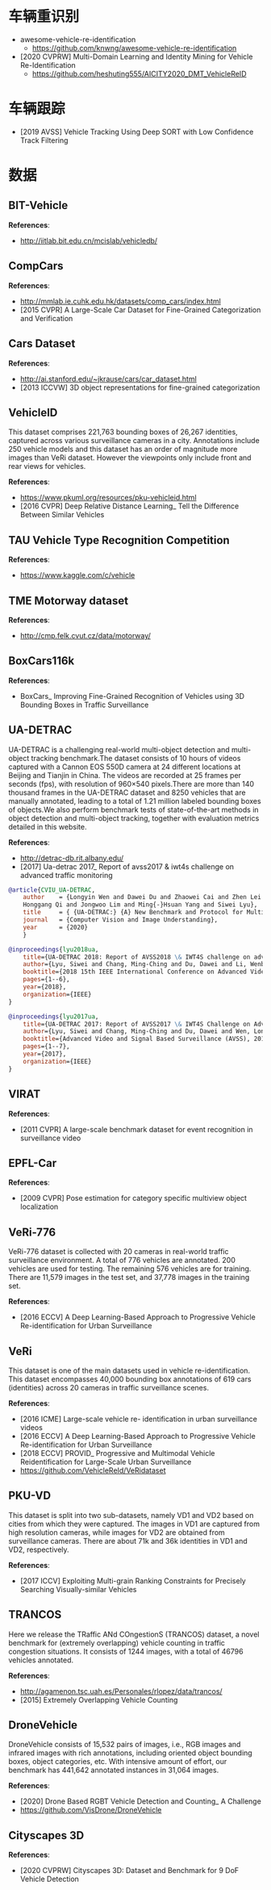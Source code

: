 # 车辆重识别
- awesome-vehicle-re-identification
    - https://github.com/knwng/awesome-vehicle-re-identification
- [2020 CVPRW] Multi-Domain Learning and Identity Mining for Vehicle Re-Identification
    - https://github.com/heshuting555/AICITY2020_DMT_VehicleReID
    

# 车辆跟踪
- [2019 AVSS] Vehicle Tracking Using Deep SORT with Low Confidence Track Filtering


# 数据

## BIT-Vehicle 
**References**:
- http://iitlab.bit.edu.cn/mcislab/vehicledb/


## CompCars
**References**:
- http://mmlab.ie.cuhk.edu.hk/datasets/comp_cars/index.html
- [2015 CVPR] A Large-Scale Car Dataset for Fine-Grained Categorization and Verification


## Cars Dataset
**References**:
- http://ai.stanford.edu/~jkrause/cars/car_dataset.html
- [2013 ICCVW] 3D object representations for fine-grained categorization


## VehicleID
This dataset comprises 221,763 bounding boxes of 26,267 identities, captured across various surveillance cameras in a city. Annotations include 250 vehicle models and this dataset has an order of magnitude more images than VeRi dataset. However the viewpoints only include front and rear views for vehicles.

**References**:
- https://www.pkuml.org/resources/pku-vehicleid.html
- [2016 CVPR] Deep Relative Distance Learning_ Tell the Difference Between Similar Vehicles


## TAU Vehicle Type Recognition Competition
**References**:
- https://www.kaggle.com/c/vehicle


## TME Motorway dataset
**References**:
- http://cmp.felk.cvut.cz/data/motorway/


## BoxCars116k
**References**:
- BoxCars_ Improving Fine-Grained Recognition of Vehicles using 3D Bounding Boxes in Traffic Surveillance


## UA-DETRAC
UA-DETRAC is a challenging real-world multi-object detection and multi-object tracking benchmark.The dataset consists of 10 hours of videos captured with a Cannon EOS 550D camera at 24 different locations at Beijing and Tianjin in China. The videos are recorded at 25 frames per seconds (fps), with resolution of 960×540 pixels.There are more than 140 thousand frames in the UA-DETRAC dataset and 8250 vehicles that are manually annotated, leading to a total of 1.21 million labeled bounding boxes of objects.We also perform benchmark tests of state-of-the-art methods in object detection and multi-object tracking, together with evaluation metrics detailed in this website. 

**References**:
- http://detrac-db.rit.albany.edu/
- [2017] Ua-detrac 2017_ Report of avss2017 & iwt4s challenge on advanced traffic monitoring

```bib
@article{CVIU_UA-DETRAC,
    author    = {Longyin Wen and Dawei Du and Zhaowei Cai and Zhen Lei and Ming{-}Ching Chang and
    Honggang Qi and Jongwoo Lim and Ming{-}Hsuan Yang and Siwei Lyu},
    title     = { {UA-DETRAC:} {A} New Benchmark and Protocol for Multi-Object Detection and Tracking},
    journal   = {Computer Vision and Image Understanding},
    year      = {2020}
    }          

@inproceedings{lyu2018ua,
    title={UA-DETRAC 2018: Report of AVSS2018 \& IWT4S challenge on advanced traffic monitoring},
    author={Lyu, Siwei and Chang, Ming-Ching and Du, Dawei and Li, Wenbo and Wei, Yi and Del Coco, Marco and Carcagn{\`\i}, Pierluigi and Schumann, Arne and Munjal, Bharti and Choi, Doo-Hyun and others},
    booktitle={2018 15th IEEE International Conference on Advanced Video and Signal Based Surveillance (AVSS)},
    pages={1--6},
    year={2018},
    organization={IEEE}
}

@inproceedings{lyu2017ua,
    title={UA-DETRAC 2017: Report of AVSS2017 \& IWT4S Challenge on Advanced Traffic Monitoring},
    author={Lyu, Siwei and Chang, Ming-Ching and Du, Dawei and Wen, Longyin and Qi, Honggang and Li, Yuezun and Wei, Yi and Ke, Lipeng and Hu, Tao and Del Coco, Marco and others},
    booktitle={Advanced Video and Signal Based Surveillance (AVSS), 2017 14th IEEE International Conference on},
    pages={1--7},
    year={2017},
    organization={IEEE}
}
```


## VIRAT
**References**:
- [2011 CVPR] A large-scale benchmark dataset for event recognition in surveillance video


## EPFL-Car
**References**:
- [2009 CVPR] Pose estimation for category specific multiview object localization

## VeRi-776
VeRi-776 dataset is collected with 20 cameras in real-world traffic
surveillance environment. A total of 776 vehicles are annotated. 200 vehicles are
used for testing. The remaining 576 vehicles are for training. There are 11,579
images in the test set, and 37,778 images in the training set.

**References**:
- [2016 ECCV] A Deep Learning-Based Approach to Progressive Vehicle Re-identification for Urban Surveillance 

## VeRi
This dataset is one of the main datasets used in vehicle re-identification. This dataset encompasses 40,000 bounding box annotations of 619 cars (identities) across 20 cameras in traffic surveillance scenes.

**References**:
- [2016 ICME] Large-scale vehicle re- identification in urban surveillance videos
- [2016 ECCV] A Deep Learning-Based Approach to Progressive Vehicle Re-identification for Urban Surveillance
- [2018 ECCV] PROVID_ Progressive and Multimodal Vehicle Reidentification for Large-Scale Urban Surveillance
- https://github.com/VehicleReId/VeRidataset


## PKU-VD
This dataset is split into two sub-datasets, namely VD1 and VD2 based on cities from which they were captured. The images in VD1 are captured from high resolution cameras, while images for VD2 are obtained from surveillance cameras. There are about 71k and 36k identities in VD1 and VD2, respectively.

**References**:
- [2017 ICCV] Exploiting Multi-grain Ranking Constraints for Precisely Searching Visually-similar Vehicles


## TRANCOS
Here we release the TRaffic ANd COngestionS (TRANCOS) dataset, a novel benchmark for (extremely overlapping) vehicle counting in traffic congestion situations. It consists of 1244 images, with a total of 46796 vehicles annotated. 

**References**:
- http://agamenon.tsc.uah.es/Personales/rlopez/data/trancos/
- [2015] Extremely Overlapping Vehicle Counting


## DroneVehicle
DroneVehicle consists of 15,532 pairs of images, i.e., RGB images and infrared images with rich annotations, including oriented object bounding boxes, object categories, etc. With intensive amount of effort, our benchmark has 441,642 annotated instances in 31,064 images.

**References**:
- [2020] Drone Based RGBT Vehicle Detection and Counting_ A Challenge
- https://github.com/VisDrone/DroneVehicle

## Cityscapes 3D

**References**:
- [2020 CVPRW] Cityscapes 3D: Dataset and Benchmark for 9 DoF Vehicle Detection

